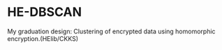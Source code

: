# HE-DBSCAN
My graduation design: Clustering of encrypted data using homomorphic encryption.(HElib/CKKS)
